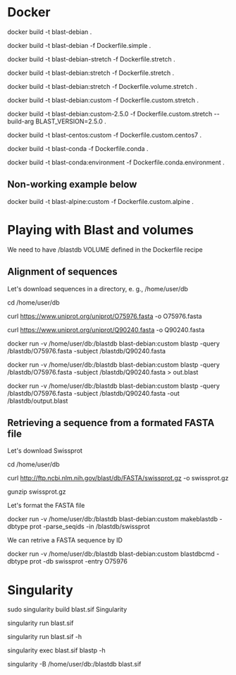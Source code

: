 # Docker

docker build -t blast-debian .

docker build -t blast-debian -f Dockerfile.simple .

docker build -t blast-debian-stretch -f Dockerfile.stretch .

docker build -t blast-debian:stretch -f Dockerfile.stretch .

docker build -t blast-debian:stretch -f Dockerfile.volume.stretch .

docker build -t blast-debian:custom -f Dockerfile.custom.stretch .

docker build -t blast-debian:custom-2.5.0 -f Dockerfile.custom.stretch --build-arg BLAST_VERSION=2.5.0 .

docker build -t blast-centos:custom -f Dockerfile.custom.centos7 .

docker build -t blast-conda -f Dockerfile.conda .

docker build -t blast-conda:environment -f Dockerfile.conda.environment .

## Non-working example below
docker build -t blast-alpine:custom -f Dockerfile.custom.alpine .

# Playing with Blast and volumes

We need to have /blastdb VOLUME defined in the Dockerfile recipe

## Alignment of sequences

Let's download sequences in a directory, e. g., /home/user/db

cd /home/user/db

curl https://www.uniprot.org/uniprot/O75976.fasta -o O75976.fasta

curl https://www.uniprot.org/uniprot/Q90240.fasta -o Q90240.fasta

docker run -v /home/user/db:/blastdb blast-debian:custom blastp -query /blastdb/O75976.fasta -subject /blastdb/Q90240.fasta

docker run -v /home/user/db:/blastdb blast-debian:custom blastp -query /blastdb/O75976.fasta -subject /blastdb/Q90240.fasta > out.blast

docker run -v /home/user/db:/blastdb blast-debian:custom blastp -query /blastdb/O75976.fasta -subject /blastdb/Q90240.fasta -out /blastdb/output.blast

## Retrieving a sequence from a formated FASTA file

Let's download Swissprot

cd /home/user/db

curl http://ftp.ncbi.nlm.nih.gov/blast/db/FASTA/swissprot.gz -o swissprot.gz

gunzip swissprot.gz

Let's format the FASTA file

docker run -v /home/user/db:/blastdb  blast-debian:custom makeblastdb -dbtype prot -parse_seqids -in /blastdb/swissprot

We can retrive a FASTA sequence by ID

docker run -v /home/user/db:/blastdb  blast-debian:custom blastdbcmd -dbtype prot -db swissprot -entry O75976

# Singularity

sudo singularity build blast.sif Singularity

singularity run blast.sif

singularity run blast.sif -h

singularity exec blast.sif blastp -h

singularity -B /home/user/db:/blastdb blast.sif


